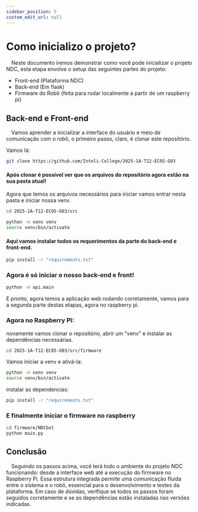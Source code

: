 ```yaml
---
sidebar_position: 5
custom_edit_url: null
---
```


# Como inicializo o projeto?

&emsp;Neste documento iremos demonstrar como você pode inicializar o projeto NDC, esta etapa envolve o setup das seguintes partes do projeto:

- Front-end (Plataforma NDC)
- Back-end (Em flask)
- Firmware do Robô (feita para rodar localmente a partir de um raspberry pi)

## Back-end e Front-end

&emsp;Vamos aprender a inicializar a interface do usuário e meio de comunicação com o robô, o primeiro passo, claro, é clonar este repositório.

Vamos lá:
```bash
git clone https://github.com/Inteli-College/2025-1A-T12-EC05-G03
```

#### Após clonar é possível ver que os arquivos do repositório agora estão na sua pasta atual!

Agora que temos os arquivos necessários para iniciar vamos entrar nesta pasta e iniciar nossa venv.

```bash
cd 2025-1A-T12-EC05-G03/src
```

``` bash
python -m venv venv
source venv/bin/activate
```

#### Aqui vamos instalar todos os requerimentos da parte do back-end e front-end.

``` bash
pip install -r "requirements.txt"
```

### Agora é só iniciar o nosso back-end e front!

``` bash
python -m api.main
```

E pronto, agora temos a aplicação web rodando corretamente, vamos para a segunda parte destas etapas, agora no raspberry pi.

### Agora no Raspberry PI:

novamente vamos clonar o repositório, abrir um "venv" e instalar as dependências necessárias.

``` bash
cd 2025-1A-T12-EC05-G03/src/firmware
```

Vamos iniciar a venv e ativá-la:

``` bash
python -m venv venv
source venv/bin/activate
```
instalar as dependencias:
``` bash
pip install -r "requirements.txt"
```

### E finalmente iniciar o firmware no raspberry

``` bash
cd firmware/NDCbot
python main.py
```

## Conclusão

&emsp;Seguindo os passos acima, você terá todo o ambiente do projeto NDC funcionando: desde a interface web até a execução do firmware no Raspberry Pi. Essa estrutura integrada permite uma comunicação fluida entre o sistema e o robô, essencial para o desenvolvimento e testes da plataforma. Em caso de dúvidas, verifique se todos os passos foram seguidos corretamente e se as dependências estão instaladas nas versões indicadas.